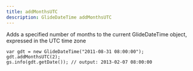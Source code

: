 ```yaml
---
title: addMonthsUTC
description: GlideDateTime addMonthsUTC
---
```


Adds a specified number of months to the current GlideDateTime object,
expressed in the UTC time zone

``` {.js}
var gdt = new GlideDateTime("2011-08-31 08:00:00");
gdt.addMonthsUTC(2);
gs.info(gdt.getDate()); // output: 2013-02-07 08:00:00
```
